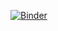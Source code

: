 [![Binder](https://mybinder.org/badge_logo.svg)](https://mybinder.org/v2/gh/janisz/binder-demo/bikes?filepath=bikes.ipynb)
